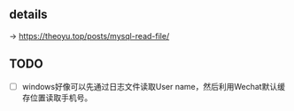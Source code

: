 ## details
→ https://theoyu.top/posts/mysql-read-file/
## TODO
- [ ] windows好像可以先通过日志文件读取User name，然后利用Wechat默认缓存位置读取手机号。
 